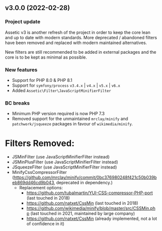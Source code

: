 v3.0.0 (2022-02-28)
------------------

### Project update

Assetic v3 is another refresh of the project in order to keep the core lean and
up to date with modern standards. More deprecated / abandoned filters have been
removed and replaced with modern maintained alternatives.

New filters are still recommended to be added in external packages and the core
is to be kept as minimal as possible.

### New features

* Support for PHP 8.0 & PHP 8.1
* Support for `symfony/process` `v3.4.x` | `v4.x` | `v5.x` | `v6.x`
* Added `Assetic\Filter\JavaScriptMinifierFilter`

### BC breaks

- Minimum PHP version required is now PHP 7.3
- Removed support for the unmaintained `mrclay/minify` and `patchwork/jsqueeze` packages in favour of `wikimedia/minify`.

# Filters Removed:
- JSMinFilter (use JavaScriptMinifierFilter instead)
- JSMinPlusFilter (use JavaScriptMinifierFilter instead)
- JSqueezeFilter (use JavaScriptMinifierFilter instead)
- MinifyCssCompressorFilter (https://github.com/mrclay/minify/commit/0bc376980248f421c50b039beb869dd46cd9b043, deprecated in dependency.)
    - Replacement options:
        - https://github.com/tubalmartin/YUI-CSS-compressor-PHP-port (last touched in 2018)
        - https://github.com/natxet/CssMin (last touched in 2018)
        - https://github.com/wikimedia/minify/blob/master/src/CSSMin.php (last touched in 2021, maintained by large company)
        - https://github.com/natxet/CssMin (already implemented, not a lot of confidence in it)
